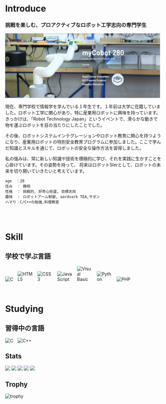 


<h1>Introduce </h1>
<h3>挑戦を楽しむ、プロアクティブなロボット工学志向の専門学生<br></h3>
<img src="https://github.com/noz-matic0/noz-matic0/blob/main/mycobot280M5%20(1).gif?raw=true" alt="mycobot 世界で一番小さな協同型ロボット" width="500">

現在、専門学校で情報学を学んでいる１年生です。１年前は大学に在籍していました。ロボット工学に関心があり、特に産業用ロボットに興味を持っています。きっかけは、「Robot Technology Japan」というイベントで、滑らかな動きで物を運ぶロボットを目の当たりにしたことでした。<br>

その後、ロボットシステムインテグレーションやロボット教育に関心を持つようになり、産業用ロボットの特別安全教育プログラムに参加しました。ここで学んだ知識とスキルを通じて、ロボットの安全な操作方法を習得しました。<br>

私の強みは、常に新しい知識や技術を積極的に学び、それを実践に生かすことを心掛けています。その姿勢を持って、
将来はロボットSIerとして、ロボットの未来を切り開いていきたいと考えています。


```bash
age  ：20
住み  ： 静岡
性格  ： 挑戦的, 好奇心旺盛, 目標志向
趣味  ： ロボットアーム制御, aardvark TEA,サボン
ハマり：C/C++の勉強,料理教室
```


<br>




<br>
<h1>Skill</h1>
<h2>学校で学ぶ言語</h2>
<p align="left">
  <img src="https://simpleskill.icons.workers.dev/svg?i=c" alt="C" style="max-width:50px;height:auto;margin-right:10px;">
  <img src="https://simpleskill.icons.workers.dev/svg?i=html5" alt="HTML5" style="max-width:50px;height:auto;margin-right:10px;">
  <img src="https://simpleskill.icons.workers.dev/svg?i=css3" alt="CSS3" style="max-width:50px;height:auto;margin-right:10px;">
  <img src="https://simpleskill.icons.workers.dev/svg?i=javascript" alt="JavaScript" style="max-width:50px;height:auto;margin-right:10px;">
  <img src="https://simpleskill.icons.workers.dev/svg?i=visualbasic" alt="Visual Basic" style="max-width:50px;height:auto;margin-right:10px;">
  <img src="https://simpleskill.icons.workers.dev/svg?i=python" alt="Python" style="max-width:50px;height:auto;margin-right:10px;">
  <img src="https://simpleskill.icons.workers.dev/svg?i=php" alt="PHP" style="max-width:50px;height:auto;">
</p>
<br>
<h1>Studying </h1>
<h2>習得中の言語</h2>
<p align="left">
  <img src="https://simpleskill.icons.workers.dev/svg?i=c" alt="C" style="max-width:50px;height:auto;margin-right:10px;">
  <img src="https://simpleskill.icons.workers.dev/svg?i=cplusplus" alt="C++" style="max-width:50px;height:auto;">
</p>



## Stats
![](http://github-profile-summary-cards.vercel.app/api/cards/profile-details?username=noz-matic0&theme=gruvbox)
![](http://github-profile-summary-cards.vercel.app/api/cards/repos-per-language?username=noz-matic0&theme=gruvbox)
![](http://github-profile-summary-cards.vercel.app/api/cards/most-commit-language?username=noz-matic0&theme=gruvbox)
![](http://github-profile-summary-cards.vercel.app/api/cards/stats?username=noz-matic0&theme=gruvbox)
![](http://github-profile-summary-cards.vercel.app/api/cards/productive-time?username=noz-matic0&theme=gruvbox&utcOffset=9)

## Trophy
![trophy](https://github-profile-trophy.vercel.app/?username=noz-matic0&theme=gruvbox)
